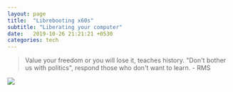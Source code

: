 ```yaml
---
layout: page
title:  "Librebooting x60s"
subtitle: "Liberating your computer"
date:   2019-10-26 21:21:21 +0530
categories: tech
---
```


> Value your freedom or you will lose it, teaches history. "Don't bother us with politics", respond those who don't want to learn. - RMS


<img src="{{ '/assets/img/photo_2019-10-22_13-44-24.jpg' }}" id="img">
